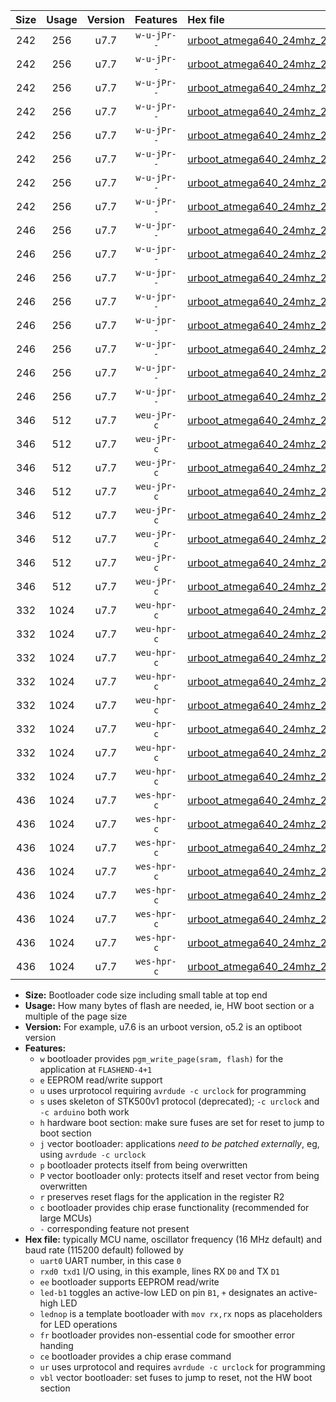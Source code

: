 |Size|Usage|Version|Features|Hex file|
|:-:|:-:|:-:|:-:|:--|
|242|256|u7.7|`w-u-jPr--`|[urboot_atmega640_24mhz_2400bps_uart0_rxe0_txe1_led+b7_ur_vbl.hex](https://raw.githubusercontent.com/stefanrueger/urboot.hex/main/mcus/atmega640/fcpu_24mhz/2400_bps/urboot_atmega640_24mhz_2400bps_uart0_rxe0_txe1_led+b7_ur_vbl.hex)|
|242|256|u7.7|`w-u-jPr--`|[urboot_atmega640_24mhz_2400bps_uart0_rxe0_txe1_lednop_ur_vbl.hex](https://raw.githubusercontent.com/stefanrueger/urboot.hex/main/mcus/atmega640/fcpu_24mhz/2400_bps/urboot_atmega640_24mhz_2400bps_uart0_rxe0_txe1_lednop_ur_vbl.hex)|
|242|256|u7.7|`w-u-jPr--`|[urboot_atmega640_24mhz_2400bps_uart1_rxd2_txd3_led+b7_ur_vbl.hex](https://raw.githubusercontent.com/stefanrueger/urboot.hex/main/mcus/atmega640/fcpu_24mhz/2400_bps/urboot_atmega640_24mhz_2400bps_uart1_rxd2_txd3_led+b7_ur_vbl.hex)|
|242|256|u7.7|`w-u-jPr--`|[urboot_atmega640_24mhz_2400bps_uart1_rxd2_txd3_lednop_ur_vbl.hex](https://raw.githubusercontent.com/stefanrueger/urboot.hex/main/mcus/atmega640/fcpu_24mhz/2400_bps/urboot_atmega640_24mhz_2400bps_uart1_rxd2_txd3_lednop_ur_vbl.hex)|
|242|256|u7.7|`w-u-jPr--`|[urboot_atmega640_24mhz_2400bps_uart2_rxh0_txh1_led+b7_ur_vbl.hex](https://raw.githubusercontent.com/stefanrueger/urboot.hex/main/mcus/atmega640/fcpu_24mhz/2400_bps/urboot_atmega640_24mhz_2400bps_uart2_rxh0_txh1_led+b7_ur_vbl.hex)|
|242|256|u7.7|`w-u-jPr--`|[urboot_atmega640_24mhz_2400bps_uart2_rxh0_txh1_lednop_ur_vbl.hex](https://raw.githubusercontent.com/stefanrueger/urboot.hex/main/mcus/atmega640/fcpu_24mhz/2400_bps/urboot_atmega640_24mhz_2400bps_uart2_rxh0_txh1_lednop_ur_vbl.hex)|
|242|256|u7.7|`w-u-jPr--`|[urboot_atmega640_24mhz_2400bps_uart3_rxj0_txj1_led+b7_ur_vbl.hex](https://raw.githubusercontent.com/stefanrueger/urboot.hex/main/mcus/atmega640/fcpu_24mhz/2400_bps/urboot_atmega640_24mhz_2400bps_uart3_rxj0_txj1_led+b7_ur_vbl.hex)|
|242|256|u7.7|`w-u-jPr--`|[urboot_atmega640_24mhz_2400bps_uart3_rxj0_txj1_lednop_ur_vbl.hex](https://raw.githubusercontent.com/stefanrueger/urboot.hex/main/mcus/atmega640/fcpu_24mhz/2400_bps/urboot_atmega640_24mhz_2400bps_uart3_rxj0_txj1_lednop_ur_vbl.hex)|
|246|256|u7.7|`w-u-jpr--`|[urboot_atmega640_24mhz_2400bps_uart0_rxe0_txe1_led+b7_fr_ur_vbl.hex](https://raw.githubusercontent.com/stefanrueger/urboot.hex/main/mcus/atmega640/fcpu_24mhz/2400_bps/urboot_atmega640_24mhz_2400bps_uart0_rxe0_txe1_led+b7_fr_ur_vbl.hex)|
|246|256|u7.7|`w-u-jpr--`|[urboot_atmega640_24mhz_2400bps_uart0_rxe0_txe1_lednop_fr_ur_vbl.hex](https://raw.githubusercontent.com/stefanrueger/urboot.hex/main/mcus/atmega640/fcpu_24mhz/2400_bps/urboot_atmega640_24mhz_2400bps_uart0_rxe0_txe1_lednop_fr_ur_vbl.hex)|
|246|256|u7.7|`w-u-jpr--`|[urboot_atmega640_24mhz_2400bps_uart1_rxd2_txd3_led+b7_fr_ur_vbl.hex](https://raw.githubusercontent.com/stefanrueger/urboot.hex/main/mcus/atmega640/fcpu_24mhz/2400_bps/urboot_atmega640_24mhz_2400bps_uart1_rxd2_txd3_led+b7_fr_ur_vbl.hex)|
|246|256|u7.7|`w-u-jpr--`|[urboot_atmega640_24mhz_2400bps_uart1_rxd2_txd3_lednop_fr_ur_vbl.hex](https://raw.githubusercontent.com/stefanrueger/urboot.hex/main/mcus/atmega640/fcpu_24mhz/2400_bps/urboot_atmega640_24mhz_2400bps_uart1_rxd2_txd3_lednop_fr_ur_vbl.hex)|
|246|256|u7.7|`w-u-jpr--`|[urboot_atmega640_24mhz_2400bps_uart2_rxh0_txh1_led+b7_fr_ur_vbl.hex](https://raw.githubusercontent.com/stefanrueger/urboot.hex/main/mcus/atmega640/fcpu_24mhz/2400_bps/urboot_atmega640_24mhz_2400bps_uart2_rxh0_txh1_led+b7_fr_ur_vbl.hex)|
|246|256|u7.7|`w-u-jpr--`|[urboot_atmega640_24mhz_2400bps_uart2_rxh0_txh1_lednop_fr_ur_vbl.hex](https://raw.githubusercontent.com/stefanrueger/urboot.hex/main/mcus/atmega640/fcpu_24mhz/2400_bps/urboot_atmega640_24mhz_2400bps_uart2_rxh0_txh1_lednop_fr_ur_vbl.hex)|
|246|256|u7.7|`w-u-jpr--`|[urboot_atmega640_24mhz_2400bps_uart3_rxj0_txj1_led+b7_fr_ur_vbl.hex](https://raw.githubusercontent.com/stefanrueger/urboot.hex/main/mcus/atmega640/fcpu_24mhz/2400_bps/urboot_atmega640_24mhz_2400bps_uart3_rxj0_txj1_led+b7_fr_ur_vbl.hex)|
|246|256|u7.7|`w-u-jpr--`|[urboot_atmega640_24mhz_2400bps_uart3_rxj0_txj1_lednop_fr_ur_vbl.hex](https://raw.githubusercontent.com/stefanrueger/urboot.hex/main/mcus/atmega640/fcpu_24mhz/2400_bps/urboot_atmega640_24mhz_2400bps_uart3_rxj0_txj1_lednop_fr_ur_vbl.hex)|
|346|512|u7.7|`weu-jPr-c`|[urboot_atmega640_24mhz_2400bps_uart0_rxe0_txe1_ee_led+b7_fr_ce_ur_vbl.hex](https://raw.githubusercontent.com/stefanrueger/urboot.hex/main/mcus/atmega640/fcpu_24mhz/2400_bps/urboot_atmega640_24mhz_2400bps_uart0_rxe0_txe1_ee_led+b7_fr_ce_ur_vbl.hex)|
|346|512|u7.7|`weu-jPr-c`|[urboot_atmega640_24mhz_2400bps_uart0_rxe0_txe1_ee_lednop_fr_ce_ur_vbl.hex](https://raw.githubusercontent.com/stefanrueger/urboot.hex/main/mcus/atmega640/fcpu_24mhz/2400_bps/urboot_atmega640_24mhz_2400bps_uart0_rxe0_txe1_ee_lednop_fr_ce_ur_vbl.hex)|
|346|512|u7.7|`weu-jPr-c`|[urboot_atmega640_24mhz_2400bps_uart1_rxd2_txd3_ee_led+b7_fr_ce_ur_vbl.hex](https://raw.githubusercontent.com/stefanrueger/urboot.hex/main/mcus/atmega640/fcpu_24mhz/2400_bps/urboot_atmega640_24mhz_2400bps_uart1_rxd2_txd3_ee_led+b7_fr_ce_ur_vbl.hex)|
|346|512|u7.7|`weu-jPr-c`|[urboot_atmega640_24mhz_2400bps_uart1_rxd2_txd3_ee_lednop_fr_ce_ur_vbl.hex](https://raw.githubusercontent.com/stefanrueger/urboot.hex/main/mcus/atmega640/fcpu_24mhz/2400_bps/urboot_atmega640_24mhz_2400bps_uart1_rxd2_txd3_ee_lednop_fr_ce_ur_vbl.hex)|
|346|512|u7.7|`weu-jPr-c`|[urboot_atmega640_24mhz_2400bps_uart2_rxh0_txh1_ee_led+b7_fr_ce_ur_vbl.hex](https://raw.githubusercontent.com/stefanrueger/urboot.hex/main/mcus/atmega640/fcpu_24mhz/2400_bps/urboot_atmega640_24mhz_2400bps_uart2_rxh0_txh1_ee_led+b7_fr_ce_ur_vbl.hex)|
|346|512|u7.7|`weu-jPr-c`|[urboot_atmega640_24mhz_2400bps_uart2_rxh0_txh1_ee_lednop_fr_ce_ur_vbl.hex](https://raw.githubusercontent.com/stefanrueger/urboot.hex/main/mcus/atmega640/fcpu_24mhz/2400_bps/urboot_atmega640_24mhz_2400bps_uart2_rxh0_txh1_ee_lednop_fr_ce_ur_vbl.hex)|
|346|512|u7.7|`weu-jPr-c`|[urboot_atmega640_24mhz_2400bps_uart3_rxj0_txj1_ee_led+b7_fr_ce_ur_vbl.hex](https://raw.githubusercontent.com/stefanrueger/urboot.hex/main/mcus/atmega640/fcpu_24mhz/2400_bps/urboot_atmega640_24mhz_2400bps_uart3_rxj0_txj1_ee_led+b7_fr_ce_ur_vbl.hex)|
|346|512|u7.7|`weu-jPr-c`|[urboot_atmega640_24mhz_2400bps_uart3_rxj0_txj1_ee_lednop_fr_ce_ur_vbl.hex](https://raw.githubusercontent.com/stefanrueger/urboot.hex/main/mcus/atmega640/fcpu_24mhz/2400_bps/urboot_atmega640_24mhz_2400bps_uart3_rxj0_txj1_ee_lednop_fr_ce_ur_vbl.hex)|
|332|1024|u7.7|`weu-hpr-c`|[urboot_atmega640_24mhz_2400bps_uart0_rxe0_txe1_ee_led+b7_fr_ce_ur.hex](https://raw.githubusercontent.com/stefanrueger/urboot.hex/main/mcus/atmega640/fcpu_24mhz/2400_bps/urboot_atmega640_24mhz_2400bps_uart0_rxe0_txe1_ee_led+b7_fr_ce_ur.hex)|
|332|1024|u7.7|`weu-hpr-c`|[urboot_atmega640_24mhz_2400bps_uart0_rxe0_txe1_ee_lednop_fr_ce_ur.hex](https://raw.githubusercontent.com/stefanrueger/urboot.hex/main/mcus/atmega640/fcpu_24mhz/2400_bps/urboot_atmega640_24mhz_2400bps_uart0_rxe0_txe1_ee_lednop_fr_ce_ur.hex)|
|332|1024|u7.7|`weu-hpr-c`|[urboot_atmega640_24mhz_2400bps_uart1_rxd2_txd3_ee_led+b7_fr_ce_ur.hex](https://raw.githubusercontent.com/stefanrueger/urboot.hex/main/mcus/atmega640/fcpu_24mhz/2400_bps/urboot_atmega640_24mhz_2400bps_uart1_rxd2_txd3_ee_led+b7_fr_ce_ur.hex)|
|332|1024|u7.7|`weu-hpr-c`|[urboot_atmega640_24mhz_2400bps_uart1_rxd2_txd3_ee_lednop_fr_ce_ur.hex](https://raw.githubusercontent.com/stefanrueger/urboot.hex/main/mcus/atmega640/fcpu_24mhz/2400_bps/urboot_atmega640_24mhz_2400bps_uart1_rxd2_txd3_ee_lednop_fr_ce_ur.hex)|
|332|1024|u7.7|`weu-hpr-c`|[urboot_atmega640_24mhz_2400bps_uart2_rxh0_txh1_ee_led+b7_fr_ce_ur.hex](https://raw.githubusercontent.com/stefanrueger/urboot.hex/main/mcus/atmega640/fcpu_24mhz/2400_bps/urboot_atmega640_24mhz_2400bps_uart2_rxh0_txh1_ee_led+b7_fr_ce_ur.hex)|
|332|1024|u7.7|`weu-hpr-c`|[urboot_atmega640_24mhz_2400bps_uart2_rxh0_txh1_ee_lednop_fr_ce_ur.hex](https://raw.githubusercontent.com/stefanrueger/urboot.hex/main/mcus/atmega640/fcpu_24mhz/2400_bps/urboot_atmega640_24mhz_2400bps_uart2_rxh0_txh1_ee_lednop_fr_ce_ur.hex)|
|332|1024|u7.7|`weu-hpr-c`|[urboot_atmega640_24mhz_2400bps_uart3_rxj0_txj1_ee_led+b7_fr_ce_ur.hex](https://raw.githubusercontent.com/stefanrueger/urboot.hex/main/mcus/atmega640/fcpu_24mhz/2400_bps/urboot_atmega640_24mhz_2400bps_uart3_rxj0_txj1_ee_led+b7_fr_ce_ur.hex)|
|332|1024|u7.7|`weu-hpr-c`|[urboot_atmega640_24mhz_2400bps_uart3_rxj0_txj1_ee_lednop_fr_ce_ur.hex](https://raw.githubusercontent.com/stefanrueger/urboot.hex/main/mcus/atmega640/fcpu_24mhz/2400_bps/urboot_atmega640_24mhz_2400bps_uart3_rxj0_txj1_ee_lednop_fr_ce_ur.hex)|
|436|1024|u7.7|`wes-hpr-c`|[urboot_atmega640_24mhz_2400bps_uart0_rxe0_txe1_ee_led+b7_fr_ce.hex](https://raw.githubusercontent.com/stefanrueger/urboot.hex/main/mcus/atmega640/fcpu_24mhz/2400_bps/urboot_atmega640_24mhz_2400bps_uart0_rxe0_txe1_ee_led+b7_fr_ce.hex)|
|436|1024|u7.7|`wes-hpr-c`|[urboot_atmega640_24mhz_2400bps_uart0_rxe0_txe1_ee_lednop_fr_ce.hex](https://raw.githubusercontent.com/stefanrueger/urboot.hex/main/mcus/atmega640/fcpu_24mhz/2400_bps/urboot_atmega640_24mhz_2400bps_uart0_rxe0_txe1_ee_lednop_fr_ce.hex)|
|436|1024|u7.7|`wes-hpr-c`|[urboot_atmega640_24mhz_2400bps_uart1_rxd2_txd3_ee_led+b7_fr_ce.hex](https://raw.githubusercontent.com/stefanrueger/urboot.hex/main/mcus/atmega640/fcpu_24mhz/2400_bps/urboot_atmega640_24mhz_2400bps_uart1_rxd2_txd3_ee_led+b7_fr_ce.hex)|
|436|1024|u7.7|`wes-hpr-c`|[urboot_atmega640_24mhz_2400bps_uart1_rxd2_txd3_ee_lednop_fr_ce.hex](https://raw.githubusercontent.com/stefanrueger/urboot.hex/main/mcus/atmega640/fcpu_24mhz/2400_bps/urboot_atmega640_24mhz_2400bps_uart1_rxd2_txd3_ee_lednop_fr_ce.hex)|
|436|1024|u7.7|`wes-hpr-c`|[urboot_atmega640_24mhz_2400bps_uart2_rxh0_txh1_ee_led+b7_fr_ce.hex](https://raw.githubusercontent.com/stefanrueger/urboot.hex/main/mcus/atmega640/fcpu_24mhz/2400_bps/urboot_atmega640_24mhz_2400bps_uart2_rxh0_txh1_ee_led+b7_fr_ce.hex)|
|436|1024|u7.7|`wes-hpr-c`|[urboot_atmega640_24mhz_2400bps_uart2_rxh0_txh1_ee_lednop_fr_ce.hex](https://raw.githubusercontent.com/stefanrueger/urboot.hex/main/mcus/atmega640/fcpu_24mhz/2400_bps/urboot_atmega640_24mhz_2400bps_uart2_rxh0_txh1_ee_lednop_fr_ce.hex)|
|436|1024|u7.7|`wes-hpr-c`|[urboot_atmega640_24mhz_2400bps_uart3_rxj0_txj1_ee_led+b7_fr_ce.hex](https://raw.githubusercontent.com/stefanrueger/urboot.hex/main/mcus/atmega640/fcpu_24mhz/2400_bps/urboot_atmega640_24mhz_2400bps_uart3_rxj0_txj1_ee_led+b7_fr_ce.hex)|
|436|1024|u7.7|`wes-hpr-c`|[urboot_atmega640_24mhz_2400bps_uart3_rxj0_txj1_ee_lednop_fr_ce.hex](https://raw.githubusercontent.com/stefanrueger/urboot.hex/main/mcus/atmega640/fcpu_24mhz/2400_bps/urboot_atmega640_24mhz_2400bps_uart3_rxj0_txj1_ee_lednop_fr_ce.hex)|

- **Size:** Bootloader code size including small table at top end
- **Usage:** How many bytes of flash are needed, ie, HW boot section or a multiple of the page size
- **Version:** For example, u7.6 is an urboot version, o5.2 is an optiboot version
- **Features:**
  + `w` bootloader provides `pgm_write_page(sram, flash)` for the application at `FLASHEND-4+1`
  + `e` EEPROM read/write support
  + `u` uses urprotocol requiring `avrdude -c urclock` for programming
  + `s` uses skeleton of STK500v1 protocol (deprecated); `-c urclock` and `-c arduino` both work
  + `h` hardware boot section: make sure fuses are set for reset to jump to boot section
  + `j` vector bootloader: applications *need to be patched externally*, eg, using `avrdude -c urclock`
  + `p` bootloader protects itself from being overwritten
  + `P` vector bootloader only: protects itself and reset vector from being overwritten
  + `r` preserves reset flags for the application in the register R2
  + `c` bootloader provides chip erase functionality (recommended for large MCUs)
  + `-` corresponding feature not present
- **Hex file:** typically MCU name, oscillator frequency (16 MHz default) and baud rate (115200 default) followed by
  + `uart0` UART number, in this case `0`
  + `rxd0 txd1` I/O using, in this example, lines RX `D0` and TX `D1`
  + `ee` bootloader supports EEPROM read/write
  + `led-b1` toggles an active-low LED on pin `B1`, `+` designates an active-high LED
  + `lednop` is a template bootloader with `mov rx,rx` nops as placeholders for LED operations
  + `fr` bootloader provides non-essential code for smoother error handing
  + `ce` bootloader provides a chip erase command
  + `ur` uses urprotocol and requires `avrdude -c urclock` for programming
  + `vbl` vector bootloader: set fuses to jump to reset, not the HW boot section
